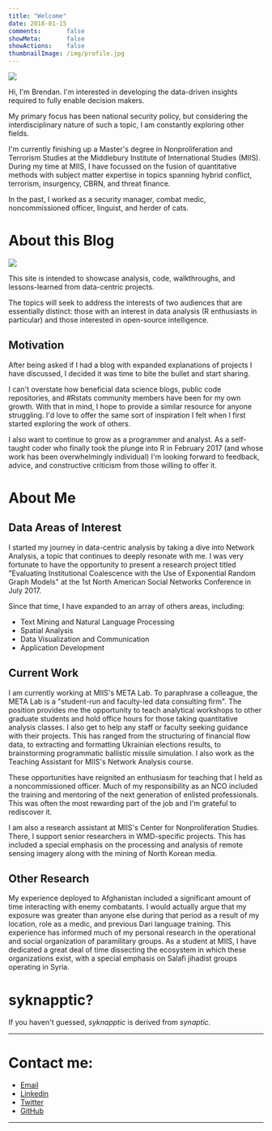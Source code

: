 ```yaml
---
title: "Welcome"
date: 2018-01-15
comments:       false
showMeta:       false
showActions:    false
thumbnailImage: /img/profile.jpg
---
```


![](/img/at_greenbeans.jpg)

Hi, I'm Brendan. I'm interested in developing the data-driven insights required to fully enable decision makers.

My primary focus has been national security policy, but considering the interdisciplinary nature of such a topic, I am constantly exploring other fields.

I'm currently finishing up a Master's degree in Nonproliferation and Terrorism Studies at the Middlebury Institute of International Studies (MIIS). During my time at MIIS, I have focussed on the fusion of quantitative methods with subject matter expertise in topics spanning hybrid conflict, terrorism, insurgency, CBRN, and threat finance.

In the past, I worked as a security manager, combat medic, noncommissioned officer, linguist, and herder of cats.

# About this Blog

![](http://res.cloudinary.com/syknapptic/image/upload/v1516468904/logo_rd5ifq.png)

This site is intended to showcase analysis, code, walkthroughs, and lessons-learned from data-centric projects.

The topics will seek to address the interests of two audiences that are essentially distinct: those with an interest in data analysis (R enthusiasts in particular) and those interested in open-source intelligence. 

## Motivation

After being asked if I had a blog with expanded explanations of projects I have discussed, I decided it was time to bite the bullet and start sharing.

I can't overstate how beneficial data science blogs, public code repositories, and #Rstats community members have been for my own growth. With that in mind, I hope to provide a similar resource for anyone struggling. I'd love to offer the same sort of inspiration I felt when I first started exploring the work of others.

I also want to continue to grow as a programmer and analyst. As a self-taught coder who finally took the plunge into R in February 2017 (and whose work has been overwhelmingly individual) I'm looking forward to feedback, advice, and constructive criticism from those willing to offer it. 

# About Me

## Data Areas of Interest

I started my journey in data-centric analysis by taking a dive into Network Analysis, a topic that continues to deeply resonate with me. I was very fortunate to have the opportunity to present a research project titled "Evaluating Institutional Coalescence with the Use of Exponential Random Graph Models" at the 1st North American Social Networks Conference in July 2017. 

Since that time, I have expanded to an array of others areas, including:

* Text Mining and Natural Language Processing
* Spatial Analysis
* Data Visualization and Communication
* Application Development

## Current Work

I am currently working at MIIS's META Lab. To paraphrase a colleague, the META Lab is a "student-run and faculty-led data consulting firm". The position provides me the opportunity to teach analytical workshops to other graduate students and hold office hours for those taking quantitative analysis classes. I also get to help any staff or faculty seeking guidance with their projects. This has ranged from the structuring of financial flow data, to extracting and formatting Ukrainian elections results, to brainstorming programmatic ballistic missile simulation. I also work as the Teaching Assistant for MIIS's Network Analysis course.

These opportunities have reignited an enthusiasm for teaching that I held as a noncommissioned officer. Much of my responsibility as an NCO included the training and mentoring of the next generation of enlisted professionals. This was often the most rewarding part of the job and I'm grateful to rediscover it.

I am also a research assistant at MIIS's Center for Nonproliferation Studies. There, I support senior researchers in WMD-specific projects. This has included a special emphasis on the processing and analysis of remote sensing imagery along with the mining of North Korean media.

## Other Research

My experience deployed to Afghanistan included a significant amount of time interacting with enemy combatants. I would actually argue that my exposure was greater than anyone else during that period as a result of my location, role as a medic, and previous Dari language training. This experience has informed much of my personal research in the operational and social organization of paramilitary groups. As a student at MIIS, I have dedicated a great deal of time dissecting the ecosystem in which these organizations exist, with a special emphasis on Salafi jihadist groups operating in Syria.

# syknapptic?

If you haven't guessed, _syknapptic_ is derived from _synaptic_.

---

# Contact me:
- [Email](mailto:syknapptic@gmail.com)
- [Linkedin](https://www.linkedin.com/in/knappbrendan/)
- [Twitter](http://twitter.com/syknapptic)
- [GitHub](https://github.com/syknapptic)

-----